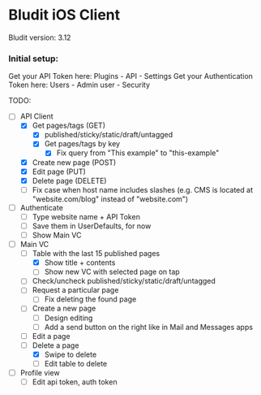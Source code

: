 #  Bludit iOS Client

Bludit version: 3.12

### Initial setup:
Get your API Token here:
Plugins - API - Settings
Get your Authentication Token here:
Users - Admin user - Security

TODO:
- [ ] API Client
    - [x] Get pages/tags (GET)
        - [x] published/sticky/static/draft/untagged
        - [x] Get pages/tags by key
            - [x] Fix query from "This example" to "this-example"
    - [x] Create new page (POST)
    - [x] Edit page (PUT)
    - [x] Delete page (DELETE)
    - [ ] Fix case when host name includes slashes (e.g. CMS is located at "website.com/blog" instead of "website.com")
- [ ] Authenticate
    - [ ] Type website name + API Token
    - [ ] Save them in UserDefaults, for now
    - [ ] Show Main VC
- [ ] Main VC
    - [ ] Table with the last 15 published pages
        - [x] Show title + contents
        - [ ] Show new VC with selected page on tap
    - [ ] Check/uncheck published/sticky/static/draft/untagged
    - [ ] Request a particular page
        - [ ] Fix deleting the found page
    - [ ] Create a new page
        - [ ] Design editing
        - [ ] Add a send button on the right like in Mail and Messages apps
    - [ ] Edit a page
    - [ ] Delete a page
        - [x] Swipe to delete
        - [ ] Edit table to delete
- [ ] Profile view
    - [ ] Edit api token, auth token
